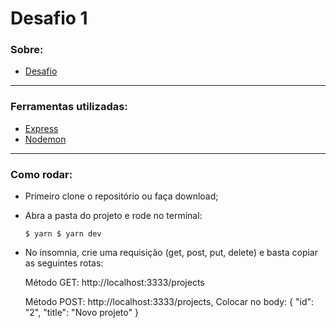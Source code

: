 # Desafio 1

### Sobre:

- [Desafio](https://github.com/Rocketseat/bootcamp-gostack-desafio-01/blob/master/README.md#desafio-01-conceitos-do-nodejs)

---

### Ferramentas utilizadas:

- [Express](https://expressjs.com/)
- [Nodemon](https://nodemon.io/)

---

### Como rodar:

- Primeiro clone o repositório ou faça download;
- Abra a pasta do projeto e rode no terminal: 
  
  `$ yarn
  $ yarn dev`
  
- No insomnia, crie uma requisição (get, post, put, delete) e basta copiar as seguintes rotas:
	
	Método GET: http://localhost:3333/projects
	
	Método POST: http://localhost:3333/projects,
		Colocar no body: {
			"id": "2",
			"title": "Novo projeto"
		}
